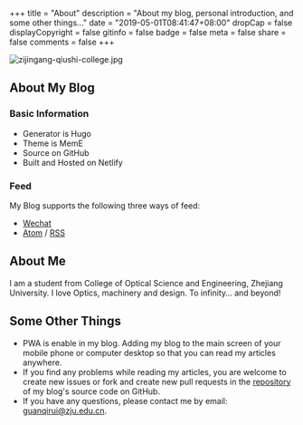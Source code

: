 +++
title = "About"
description = "About my blog, personal introduction, and some other things…"
date = "2019-05-01T08:41:47+08:00"
dropCap = false
displayCopyright = false
gitinfo = false
badge = false
meta = false
share = false
comments = false
+++

![zijingang-qiushi-college.jpg](/images/zijingang-qiushi-college.jpg "Zijingang Campus of Zhejiang University · Qiushi College")

## About My Blog

### Basic Information

+ Generator is Hugo
+ Theme is MemE
+ Source on GitHub
+ Built and Hosted on Netlify

### Feed

My Blog supports the following three ways of feed:

+ <a href="/images/wechat-official-accounts.svg" target="_blank">Wechat</a>
+ <a href="/atom.xml" target="_blank">Atom</a> / <a href="/rss.xml" target="_blank">RSS</a>

## About Me

I am a student from College of Optical Science and Engineering, Zhejiang University. I love Optics, machinery and design. To infinity… and beyond!

## Some Other Things

+ PWA is enable in my blog. Adding  my blog to the main screen of your mobile phone or computer desktop so that you can read my articles anywhere.
+ If you find any problems while reading my articles, you are welcome to create new issues or fork and create new pull requests in the [repository](https://github.com/guanqr/blog) of my blog's source code on GitHub.
+ If you have any questions, please contact me by email: [guanqirui@zju.edu.cn](mailto:guanqirui@zju.edu.cn).